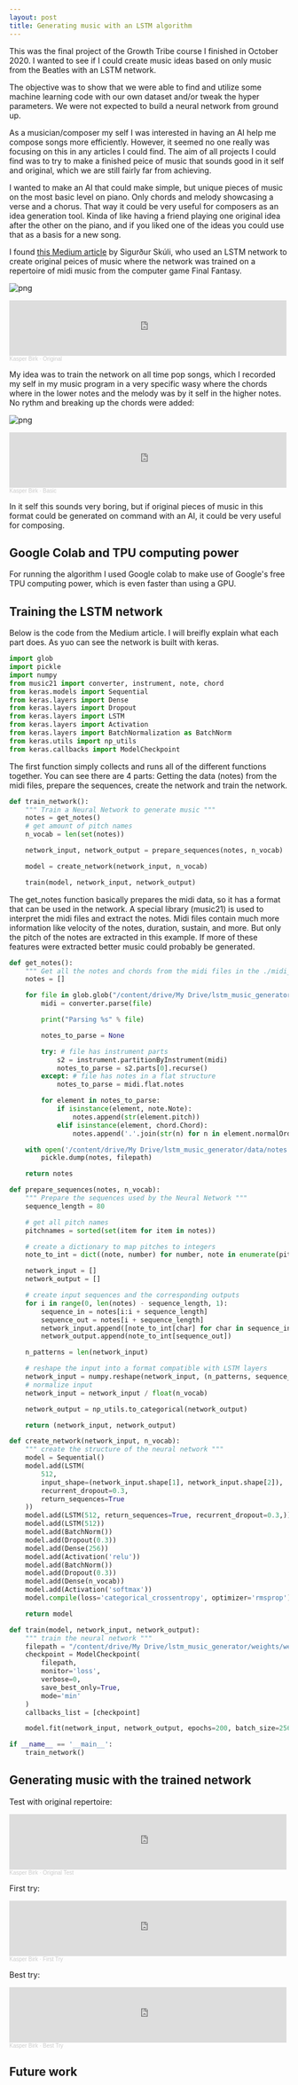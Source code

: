 ```yaml
---
layout: post
title: Generating music with an LSTM algorithm
---
```

<!--<img src="/images/fulls/01.jpg" class="fit image">-->
This was the final project of the Growth Tribe course I finished in October 2020. I wanted to see if I could create  music ideas based on only music from the Beatles with an LSTM network.

The objective was to show that we were able to find and utilize some machine learning code with our own dataset and/or tweak the hyper parameters. We were not expected to build a neural network from ground up.

As a musician/composer my self I was interested in having an AI help me compose songs more efficiently. However, it seemed no one really was focusing on this in any articles I could find. The aim of all projects I could find was to try to make a finished peice of music that sounds good in it self and original, which we are still fairly far from achieving.

I wanted to make an AI that could make simple, but unique pieces of music on the most basic level on piano. Only chords and melody showcasing a verse and a chorus. That way it could be very useful for composers as an idea generation tool. Kinda of like having a friend playing one original idea after the other on the piano, and if you liked one of the ideas you could use that as a basis for a new song.

I found [this Medium article](https://towardsdatascience.com/how-to-generate-music-using-a-lstm-neural-network-in-keras-68786834d4c5) by Sigurður Skúli, who used an LSTM network to create original peices of music where the network was trained on a repertoire of midi music from the computer game Final Fantasy.

![png](/images/Music-with-LSTM/FF_example.png)
<iframe width="500" height="100" scrolling="no" frameborder="no" allow="autoplay" src="https://w.soundcloud.com/player/?url=https%3A//api.soundcloud.com/tracks/1050924700%3Fsecret_token%3Ds-dqCJ0fHCNMN&color=%23333333&auto_play=false&hide_related=false&show_comments=true&show_user=true&show_reposts=false&show_teaser=true&visual=true"></iframe><div style="font-size: 10px; color: #cccccc;line-break: anywhere;word-break: normal;overflow: hidden;white-space: nowrap;text-overflow: ellipsis; font-family: Interstate,Lucida Grande,Lucida Sans Unicode,Lucida Sans,Garuda,Verdana,Tahoma,sans-serif;font-weight: 100;"><a href="https://soundcloud.com/kasperbirk" title="Kasper Birk" target="_blank" style="color: #cccccc; text-decoration: none;">Kasper Birk</a> · <a href="https://soundcloud.com/kasperbirk/original/s-dqCJ0fHCNMN" title="Original" target="_blank" style="color: #cccccc; text-decoration: none;">Original</a></div>

My idea was to train the network on all time pop songs, which I recorded my self in my music program in a very specific wasy where the chords where in the lower notes and the melody was by it self in the higher notes. No rythm and breaking up the chords were added:

![png](/images/Music-with-LSTM/Pop_example.png)
<iframe width="500" height="100" scrolling="no" frameborder="no" allow="autoplay" src="https://w.soundcloud.com/player/?url=https%3A//api.soundcloud.com/tracks/1050924739%3Fsecret_token%3Ds-WpmqBwRvkcW&color=%23ff5500&auto_play=false&hide_related=false&show_comments=true&show_user=true&show_reposts=false&show_teaser=true&visual=true"></iframe><div style="font-size: 10px; color: #cccccc;line-break: anywhere;word-break: normal;overflow: hidden;white-space: nowrap;text-overflow: ellipsis; font-family: Interstate,Lucida Grande,Lucida Sans Unicode,Lucida Sans,Garuda,Verdana,Tahoma,sans-serif;font-weight: 100;"><a href="https://soundcloud.com/kasperbirk" title="Kasper Birk" target="_blank" style="color: #cccccc; text-decoration: none;">Kasper Birk</a> · <a href="https://soundcloud.com/kasperbirk/basic/s-WpmqBwRvkcW" title="Basic" target="_blank" style="color: #cccccc; text-decoration: none;">Basic</a></div>

In it self this sounds very boring, but if original pieces of music in this format could be generated on command with an AI, it could be very useful for composing.


## Google Colab and TPU computing power

For running the algorithm I used Google colab to make use of Google's free TPU computing power, which is even faster than using a GPU.

## Training the LSTM network

Below is the code from the Medium article. I will breifly explain what each part does.
As yuo can see the network is built with keras.

```python
import glob
import pickle
import numpy
from music21 import converter, instrument, note, chord
from keras.models import Sequential
from keras.layers import Dense
from keras.layers import Dropout
from keras.layers import LSTM
from keras.layers import Activation
from keras.layers import BatchNormalization as BatchNorm
from keras.utils import np_utils
from keras.callbacks import ModelCheckpoint
```

The first function simply collects and runs all of the different functions together.
You can see there are 4 parts: Getting the data (notes) from the midi files, prepare the sequences, create the network and train the network.


```python
def train_network():
    """ Train a Neural Network to generate music """
    notes = get_notes()
    # get amount of pitch names
    n_vocab = len(set(notes))

    network_input, network_output = prepare_sequences(notes, n_vocab)

    model = create_network(network_input, n_vocab)

    train(model, network_input, network_output)
```

The get_notes function basically prepares the midi data, so it has a format that can be used in the network.
A special library (music21) is used to interpret the midi files and extract the notes. Midi files contain much more information like velocity of the notes, duration, sustain, and more. But only the pitch of the notes are extracted in this example. If more of these features were extracted better music could probably be generated.

```python
def get_notes():
    """ Get all the notes and chords from the midi files in the ./midi_songs directory """
    notes = []

    for file in glob.glob("/content/drive/My Drive/lstm_music_generator/midi_songs_whole2/*.mid"):
        midi = converter.parse(file)

        print("Parsing %s" % file)

        notes_to_parse = None

        try: # file has instrument parts
            s2 = instrument.partitionByInstrument(midi)
            notes_to_parse = s2.parts[0].recurse() 
        except: # file has notes in a flat structure
            notes_to_parse = midi.flat.notes

        for element in notes_to_parse:
            if isinstance(element, note.Note):
                notes.append(str(element.pitch))
            elif isinstance(element, chord.Chord):
                notes.append('.'.join(str(n) for n in element.normalOrder))

    with open('/content/drive/My Drive/lstm_music_generator/data/notes', 'wb') as filepath:
        pickle.dump(notes, filepath)

    return notes
```


```python
def prepare_sequences(notes, n_vocab):
    """ Prepare the sequences used by the Neural Network """
    sequence_length = 80

    # get all pitch names
    pitchnames = sorted(set(item for item in notes))

    # create a dictionary to map pitches to integers
    note_to_int = dict((note, number) for number, note in enumerate(pitchnames))

    network_input = []
    network_output = []

    # create input sequences and the corresponding outputs
    for i in range(0, len(notes) - sequence_length, 1):
        sequence_in = notes[i:i + sequence_length]
        sequence_out = notes[i + sequence_length]
        network_input.append([note_to_int[char] for char in sequence_in])
        network_output.append(note_to_int[sequence_out])

    n_patterns = len(network_input)

    # reshape the input into a format compatible with LSTM layers
    network_input = numpy.reshape(network_input, (n_patterns, sequence_length, 1))
    # normalize input
    network_input = network_input / float(n_vocab)

    network_output = np_utils.to_categorical(network_output)

    return (network_input, network_output)
```

```python
def create_network(network_input, n_vocab):
    """ create the structure of the neural network """
    model = Sequential()
    model.add(LSTM(
        512,
        input_shape=(network_input.shape[1], network_input.shape[2]),
        recurrent_dropout=0.3,
        return_sequences=True
    ))
    model.add(LSTM(512, return_sequences=True, recurrent_dropout=0.3,))
    model.add(LSTM(512))
    model.add(BatchNorm())
    model.add(Dropout(0.3))
    model.add(Dense(256))
    model.add(Activation('relu'))
    model.add(BatchNorm())
    model.add(Dropout(0.3))
    model.add(Dense(n_vocab))
    model.add(Activation('softmax'))
    model.compile(loss='categorical_crossentropy', optimizer='rmsprop')

    return model
```

```python
def train(model, network_input, network_output):
    """ train the neural network """
    filepath = "/content/drive/My Drive/lstm_music_generator/weights/weights-improvement-{epoch:02d}-{loss:.4f}-bigger.hdf5"
    checkpoint = ModelCheckpoint(
        filepath,
        monitor='loss',
        verbose=0,
        save_best_only=True,
        mode='min'
    )
    callbacks_list = [checkpoint]

    model.fit(network_input, network_output, epochs=200, batch_size=256, callbacks=callbacks_list)

if __name__ == '__main__':
    train_network()
```

## Generating music with the trained network



Test with original repertoire:
<iframe width="500" height="100" scrolling="no" frameborder="no" allow="autoplay" src="https://w.soundcloud.com/player/?url=https%3A//api.soundcloud.com/tracks/1050924694%3Fsecret_token%3Ds-J4cg2pvZZyR&color=%23333333&auto_play=false&hide_related=false&show_comments=true&show_user=true&show_reposts=false&show_teaser=true&visual=true"></iframe><div style="font-size: 10px; color: #cccccc;line-break: anywhere;word-break: normal;overflow: hidden;white-space: nowrap;text-overflow: ellipsis; font-family: Interstate,Lucida Grande,Lucida Sans Unicode,Lucida Sans,Garuda,Verdana,Tahoma,sans-serif;font-weight: 100;"><a href="https://soundcloud.com/kasperbirk" title="Kasper Birk" target="_blank" style="color: #cccccc; text-decoration: none;">Kasper Birk</a> · <a href="https://soundcloud.com/kasperbirk/original-test/s-J4cg2pvZZyR" title="Original Test" target="_blank" style="color: #cccccc; text-decoration: none;">Original Test</a></div>


First try:
<iframe width="500" height="100" scrolling="no" frameborder="no" allow="autoplay" src="https://w.soundcloud.com/player/?url=https%3A//api.soundcloud.com/tracks/1050924712%3Fsecret_token%3Ds-9wgSNAXuuoC&color=%23333333&auto_play=false&hide_related=false&show_comments=true&show_user=true&show_reposts=false&show_teaser=true&visual=true"></iframe><div style="font-size: 10px; color: #cccccc;line-break: anywhere;word-break: normal;overflow: hidden;white-space: nowrap;text-overflow: ellipsis; font-family: Interstate,Lucida Grande,Lucida Sans Unicode,Lucida Sans,Garuda,Verdana,Tahoma,sans-serif;font-weight: 100;"><a href="https://soundcloud.com/kasperbirk" title="Kasper Birk" target="_blank" style="color: #cccccc; text-decoration: none;">Kasper Birk</a> · <a href="https://soundcloud.com/kasperbirk/first-try/s-9wgSNAXuuoC" title="First Try" target="_blank" style="color: #cccccc; text-decoration: none;">First Try</a></div>


Best try:
<iframe width="500" height="100" scrolling="no" frameborder="no" allow="autoplay" src="https://w.soundcloud.com/player/?url=https%3A//api.soundcloud.com/tracks/1050924721%3Fsecret_token%3Ds-wDE93NO2Cfk&color=%23333333&auto_play=false&hide_related=false&show_comments=true&show_user=true&show_reposts=false&show_teaser=true&visual=true"></iframe><div style="font-size: 10px; color: #cccccc;line-break: anywhere;word-break: normal;overflow: hidden;white-space: nowrap;text-overflow: ellipsis; font-family: Interstate,Lucida Grande,Lucida Sans Unicode,Lucida Sans,Garuda,Verdana,Tahoma,sans-serif;font-weight: 100;"><a href="https://soundcloud.com/kasperbirk" title="Kasper Birk" target="_blank" style="color: #cccccc; text-decoration: none;">Kasper Birk</a> · <a href="https://soundcloud.com/kasperbirk/best-try/s-wDE93NO2Cfk" title="Best Try" target="_blank" style="color: #cccccc; text-decoration: none;">Best Try</a></div>


## Future work

